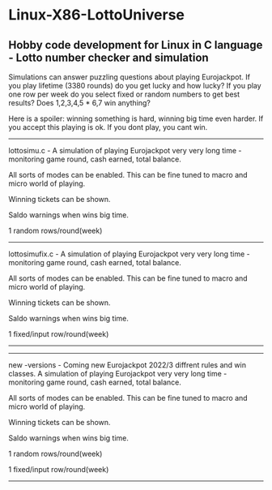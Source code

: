 # Linux-X86-LottoUniverse
Hobby code development for Linux in C language - Lotto number checker and simulation
---------------------------------------------------------------------------------------------------------------
Simulations can answer puzzling questions about playing Eurojackpot. If you play lifetime (3380 rounds) do you get lucky and how lucky? If you play one row per week do you select fixed or random numbers to get best results? Does 1,2,3,4,5 * 6,7 win anything?

Here is a spoiler: winning something is hard, winning big time even harder. If you accept this playing is ok. If you dont play, you cant win.

---------------------------------------------------------------------------------------------------------------

lottosimu.c - A simulation of playing Eurojackpot very very long time - monitoring game round, cash earned, total balance.

All sorts of modes can be enabled. This can be fine tuned to macro and micro world of playing. 

Winning tickets can be shown.

Saldo warnings when wins big time.

1 random rows/round(week)

---------------------------------------------------------------------------------------------------------------

lottosimufix.c - A simulation of playing Eurojackpot very very long time - monitoring game round, cash earned, total balance.

All sorts of modes can be enabled. This can be fine tuned to macro and micro world of playing.

Winning tickets can be shown.

Saldo warnings when wins big time.

1 fixed/input row/round(week)

---------------------------------------------------------------------------------------------------------------

---------------------------------------------------------------------------------------------------------------

new -versions - Coming new Eurojackpot 2022/3 diffrent rules and win classes. A simulation of playing Eurojackpot very very long time - monitoring game round, cash earned, total balance.

All sorts of modes can be enabled. This can be fine tuned to macro and micro world of playing.

Winning tickets can be shown.

Saldo warnings when wins big time.

1 random rows/round(week)

1 fixed/input row/round(week)

---------------------------------------------------------------------------------------------------------------

